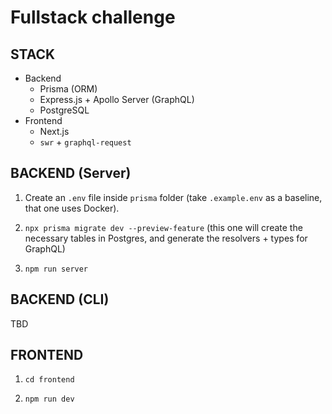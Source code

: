 # Fullstack challenge

## STACK

- Backend
  - Prisma (ORM)
  - Express.js + Apollo Server (GraphQL)
  - PostgreSQL
- Frontend
  - Next.js
  - `swr` + `graphql-request`

## BACKEND (Server)

1. Create an `.env` file inside `prisma` folder (take `.example.env` as a baseline, that one uses Docker).

1. `npx prisma migrate dev --preview-feature` (this one will create the necessary tables in Postgres, and generate the resolvers + types for GraphQL)

1. `npm run server`

## BACKEND (CLI)

TBD

## FRONTEND

1. `cd frontend`

1. `npm run dev`
